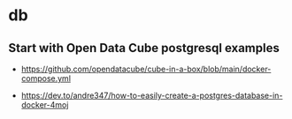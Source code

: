 # db

## Start with Open Data Cube postgresql examples

- https://github.com/opendatacube/cube-in-a-box/blob/main/docker-compose.yml

- https://dev.to/andre347/how-to-easily-create-a-postgres-database-in-docker-4moj

